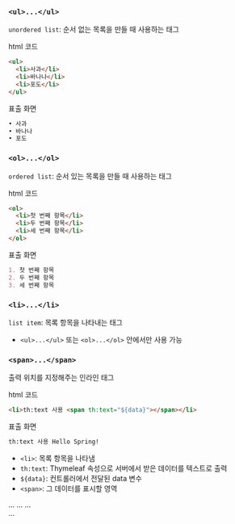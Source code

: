 ### `<ul>...</ul>`
`unordered list`: 순서 없는 목록을 만들 때 사용하는 태그

html 코드
```html
<ul>
  <li>사과</li>
  <li>바나나</li>
  <li>포도</li>
</ul>
```
표출 화면
```markdown
• 사과
• 바나나
• 포도
```

### `<ol>...</ol>`
`ordered list`: 순서 있는 목록을 만들 때 사용하는 태그

html 코드
```html
<ol>
  <li>첫 번째 항목</li>
  <li>두 번째 항목</li>
  <li>세 번째 항목</li>
</ol>
```
표출 화면
```markdown
1. 첫 번째 항목
2. 두 번째 항목
3. 세 번째 항목
```

### `<li>...</li>`
`list item`: 목록 항목을 나타내는 태그
- `<ul>...</ul>` 또는 `<ol>...</ol>` 안에서만 사용 가능


### `<span>...</span>`
출력 위치를 지정해주는 인라인 태그

html 코드
```html
<li>th:text 사용 <span th:text="${data}"></span></li>
```
표출 화면
```markdown
th:text 사용 Hello Spring!
```
- `<li>`: 목록 항목을 나타냄
- `th:text`: Thymeleaf 속성으로 서버에서 받은 데이터를 텍스트로 출력
- `${data}`: 컨트롤러에서 전달된 data 변수
- `<span>`: 그 데이터를 표시할 영역


<tr>...</tr>
<th>...</th>
<td>...</td>


<div>...</div>